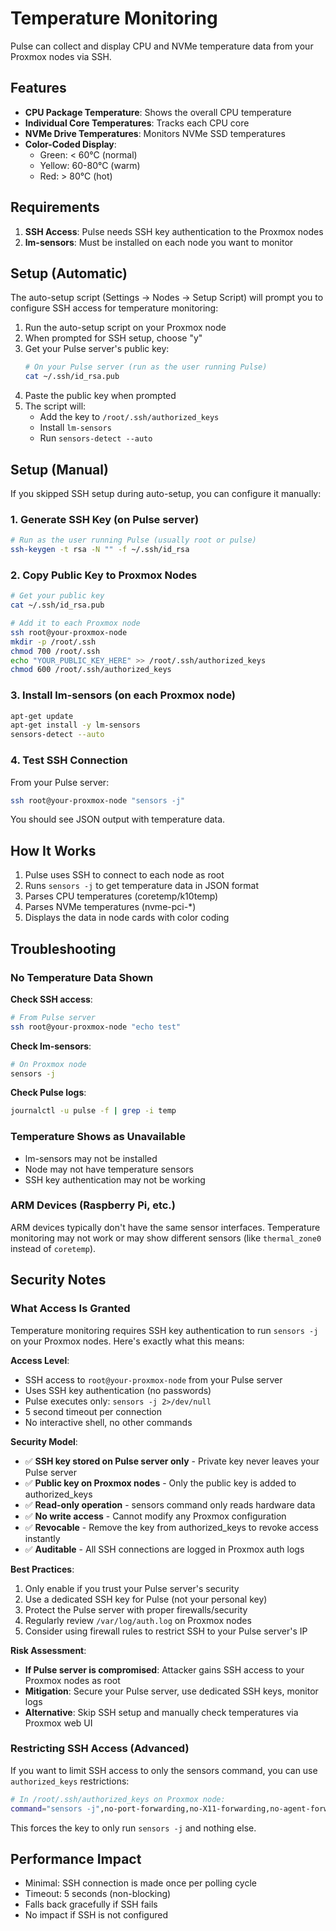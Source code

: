 # Temperature Monitoring

Pulse can collect and display CPU and NVMe temperature data from your Proxmox nodes via SSH.

## Features

- **CPU Package Temperature**: Shows the overall CPU temperature
- **Individual Core Temperatures**: Tracks each CPU core
- **NVMe Drive Temperatures**: Monitors NVMe SSD temperatures
- **Color-Coded Display**: 
  - Green: < 60°C (normal)
  - Yellow: 60-80°C (warm)
  - Red: > 80°C (hot)

## Requirements

1. **SSH Access**: Pulse needs SSH key authentication to the Proxmox nodes
2. **lm-sensors**: Must be installed on each node you want to monitor

## Setup (Automatic)

The auto-setup script (Settings → Nodes → Setup Script) will prompt you to configure SSH access for temperature monitoring:

1. Run the auto-setup script on your Proxmox node
2. When prompted for SSH setup, choose "y"
3. Get your Pulse server's public key:
   ```bash
   # On your Pulse server (run as the user running Pulse)
   cat ~/.ssh/id_rsa.pub
   ```
4. Paste the public key when prompted
5. The script will:
   - Add the key to `/root/.ssh/authorized_keys`
   - Install `lm-sensors`
   - Run `sensors-detect --auto`

## Setup (Manual)

If you skipped SSH setup during auto-setup, you can configure it manually:

### 1. Generate SSH Key (on Pulse server)

```bash
# Run as the user running Pulse (usually root or pulse)
ssh-keygen -t rsa -N "" -f ~/.ssh/id_rsa
```

### 2. Copy Public Key to Proxmox Nodes

```bash
# Get your public key
cat ~/.ssh/id_rsa.pub

# Add it to each Proxmox node
ssh root@your-proxmox-node
mkdir -p /root/.ssh
chmod 700 /root/.ssh
echo "YOUR_PUBLIC_KEY_HERE" >> /root/.ssh/authorized_keys
chmod 600 /root/.ssh/authorized_keys
```

### 3. Install lm-sensors (on each Proxmox node)

```bash
apt-get update
apt-get install -y lm-sensors
sensors-detect --auto
```

### 4. Test SSH Connection

From your Pulse server:
```bash
ssh root@your-proxmox-node "sensors -j"
```

You should see JSON output with temperature data.

## How It Works

1. Pulse uses SSH to connect to each node as root
2. Runs `sensors -j` to get temperature data in JSON format
3. Parses CPU temperatures (coretemp/k10temp)
4. Parses NVMe temperatures (nvme-pci-*)
5. Displays the data in node cards with color coding

## Troubleshooting

### No Temperature Data Shown

**Check SSH access**:
```bash
# From Pulse server
ssh root@your-proxmox-node "echo test"
```

**Check lm-sensors**:
```bash
# On Proxmox node
sensors -j
```

**Check Pulse logs**:
```bash
journalctl -u pulse -f | grep -i temp
```

### Temperature Shows as Unavailable

- lm-sensors may not be installed
- Node may not have temperature sensors
- SSH key authentication may not be working

### ARM Devices (Raspberry Pi, etc.)

ARM devices typically don't have the same sensor interfaces. Temperature monitoring may not work or may show different sensors (like `thermal_zone0` instead of `coretemp`).

## Security Notes

### What Access Is Granted

Temperature monitoring requires SSH key authentication to run `sensors -j` on your Proxmox nodes. Here's exactly what this means:

**Access Level**:
- SSH access to `root@your-proxmox-node` from your Pulse server
- Uses SSH key authentication (no passwords)
- Pulse executes only: `sensors -j 2>/dev/null`
- 5 second timeout per connection
- No interactive shell, no other commands

**Security Model**:
- ✅ **SSH key stored on Pulse server only** - Private key never leaves your Pulse server
- ✅ **Public key on Proxmox nodes** - Only the public key is added to authorized_keys
- ✅ **Read-only operation** - sensors command only reads hardware data
- ✅ **No write access** - Cannot modify any Proxmox configuration
- ✅ **Revocable** - Remove the key from authorized_keys to revoke access instantly
- ✅ **Auditable** - All SSH connections are logged in Proxmox auth logs

**Best Practices**:
1. Only enable if you trust your Pulse server's security
2. Use a dedicated SSH key for Pulse (not your personal key)
3. Protect the Pulse server with proper firewalls/security
4. Regularly review `/var/log/auth.log` on Proxmox nodes
5. Consider using firewall rules to restrict SSH to your Pulse server's IP

**Risk Assessment**:
- **If Pulse server is compromised**: Attacker gains SSH access to your Proxmox nodes as root
- **Mitigation**: Secure your Pulse server, use dedicated SSH keys, monitor logs
- **Alternative**: Skip SSH setup and manually check temperatures via Proxmox web UI

### Restricting SSH Access (Advanced)

If you want to limit SSH access to only the sensors command, you can use `authorized_keys` restrictions:

```bash
# In /root/.ssh/authorized_keys on Proxmox node:
command="sensors -j",no-port-forwarding,no-X11-forwarding,no-agent-forwarding,no-pty ssh-rsa AAAAB3NzaC1yc2E...
```

This forces the key to only run `sensors -j` and nothing else.

## Performance Impact

- Minimal: SSH connection is made once per polling cycle
- Timeout: 5 seconds (non-blocking)
- Falls back gracefully if SSH fails
- No impact if SSH is not configured
